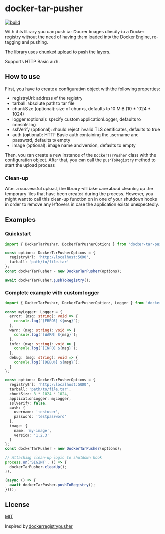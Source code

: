 # docker-tar-pusher

[![build](https://github.com/karolyp/docker-tar-pusher/actions/workflows/node.js.yml/badge.svg)](https://github.com/karolyp/docker-tar-pusher/actions/workflows/node.js.yml)

With this library you can push tar Docker images directly to a Docker registry without the need of having them loaded
into the Docker Engine, re-tagging and pushing.

The library uses [chunked upload](https://docs.docker.com/registry/spec/api/#pushing-an-image) to push the layers.

Supports HTTP Basic auth.

## How to use

First, you have to create a configuration object with the following properties:

- registryUrl: address of the registry
- tarball: absolute path to tar file
- chunkSize (optional): size of chunks, defaults to 10 MiB (10 \* 1024 \* 1024)
- logger (optional): specify custom applicationLogger, defaults to console.log
- sslVerify (optional): should reject invalid TLS certificates, defaults to true
- auth (optional): HTTP Basic auth containing the username and password, defaults to empty
- image (optional): image name and version, defaults to empty

Then, you can create a new instance of the `DockerTarPusher` class with the configuration object.
After that, you can call the `pushToRegistry` method to start the upload process.

### Clean-up

After a successful upload, the library will take care about cleaning up the temporary files that have been created
during the process.
However, you might want to call this clean-up function on in one of your shutdown hooks in order to remove
any leftovers in case the application exists unexpectedly.

## Examples

### Quickstart

```typescript
import { DockerTarPusher, DockerTarPusherOptions } from 'docker-tar-pusher';

const options: DockerTarPusherOptions = {
  registryUrl: 'http://localhost:5000',
  tarball: 'path/to/file.tar'
};
const dockerTarPusher = new DockerTarPusher(options);

await dockerTarPusher.pushToRegistry();
```

### Complete example with custom logger

```typescript
import { DockerTarPusher, DockerTarPusherOptions, Logger } from 'docker-tar-pusher';

const myLogger: Logger = {
  error: (msg: string): void => {
    console.log(`[ERROR] ${msg}`);
  },
  warn: (msg: string): void => {
    console.log(`[WARN] ${msg}`);
  },
  info: (msg: string): void => {
    console.log(`[INFO] ${msg}`);
  },
  debug: (msg: string): void => {
    console.log(`[DEBUG] ${msg}`);
  }
};

const options: DockerTarPusherOptions = {
  registryUrl: 'http://localhost:5000',
  tarball: 'path/to/file.tar',
  chunkSize: 8 * 1024 * 1024,
  applicationLogger: myLogger,
  sslVerify: false,
  auth: {
    username: 'testuser',
    password: 'testpassword'
  },
  image: {
    name: 'my-image',
    version: '1.2.3'
  }
};
const dockerTarPusher = new DockerTarPusher(options);

// Attaching clean-up logic to shutdown hook
process.on('SIGINT', () => {
  dockerTarPusher.cleanUp();
});

(async () => {
  await dockerTarPusher.pushToRegistry();
})();
```

## License

[MIT](LICENSE)

Inspired by [dockerregistrypusher](https://github.com/Razikus/dockerregistrypusher)
